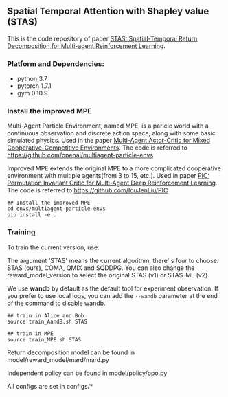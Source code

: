 ## Spatial Temporal Attention with Shapley value (STAS)
This is the code repository of paper [STAS: Spatial-Temporal Return Decomposition for Multi-agent Reinforcement Learning](https://arxiv.org/abs/2304.07520).

### Platform and Dependencies:

- python 3.7
- pytorch 1.7.1
- gym 0.10.9

### Install the improved MPE

Multi-Agent Particle Environment, named MPE, is a paricle world with a continuous observation and discrete action space, along with some basic simulated physics. Used in the paper [Multi-Agent Actor-Critic for Mixed Cooperative-Competitive Environments](https://arxiv.org/pdf/1706.02275.pdf). The code is referred to https://github.com/openai/multiagent-particle-envs

Improved MPE extends the original MPE to a more complicated cooperative environment with multiple agents(from 3 to 15, etc.). Used in paper [PIC: Permutation Invariant Critic for Multi-Agent Deep Reinforcement Learning](https://arxiv.org/pdf/1911.00025.pdf). The code is referred to https://github.com/IouJenLiu/PIC

```shell
## Install the improved MPE
cd envs/multiagent-particle-envs
pip install -e .
```

### Training

To train the current version, use:

The argument 'STAS' means the current algorithm, there' s four to choose: STAS (ours), COMA, QMIX and SQDDPG. You can also change the reward_model_version to select the original STAS (v1) or STAS-ML (v2).

We use **wandb** by default as the default tool for experiment observation. If you prefer to use local logs, you can add the ```--wandb``` parameter at the end of the command to disable wandb.
```shell
## train in Alice and Bob
source train_AandB.sh STAS

## train in MPE
source train_MPE.sh STAS
```
Return decomposition model can be found in model/reward_model/mard/mard.py

Independent policy can be found in model/policy/ppo.py

All configs are set in configs/*